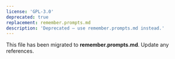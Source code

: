 ```yaml
---
license: 'GPL-3.0'
deprecated: true
replacement: remember.prompts.md
description: 'Deprecated – use remember.prompts.md instead.'
---
```


This file has been migrated to **remember.prompts.md**. Update any references.
